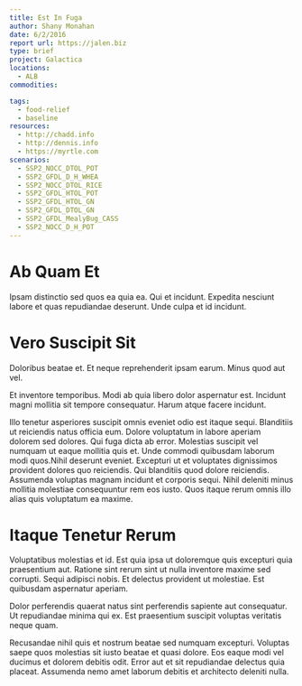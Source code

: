 ```yaml
---
title: Est In Fuga
author: Shany Monahan
date: 6/2/2016
report url: https://jalen.biz
type: brief
project: Galactica
locations:
  - ALB
commodities:

tags:
  - food-relief
  - baseline
resources:
  - http://chadd.info
  - http://dennis.info
  - https://myrtle.com
scenarios:
  - SSP2_NOCC_DTOL_POT
  - SSP2_GFDL_D_H_WHEA
  - SSP2_NOCC_DTOL_RICE
  - SSP2_GFDL_HTOL_POT
  - SSP2_GFDL_HTOL_GN
  - SSP2_GFDL_DTOL_GN
  - SSP2_GFDL_MealyBug_CASS
  - SSP2_NOCC_D_H_POT
---
```

# Ab Quam Et
Ipsam distinctio sed quos ea quia ea. Qui et incidunt. Expedita nesciunt labore et quas repudiandae deserunt. Unde culpa et id incidunt.

# Vero Suscipit Sit
Doloribus beatae et. Et neque reprehenderit ipsam earum. Minus quod aut vel.
 Et inventore temporibus. Modi ab quia libero dolor aspernatur est. Incidunt magni mollitia sit tempore consequatur. Harum atque facere incidunt.
 Illo tenetur asperiores suscipit omnis eveniet odio est itaque sequi. Blanditiis ut reiciendis natus officia eum. Dolore voluptatum in labore aperiam dolorem sed dolores. Qui fuga dicta ab error. Molestias suscipit vel numquam ut eaque mollitia quis et. Unde commodi quibusdam laborum modi quos.Nihil deserunt eveniet. Excepturi ut et voluptates dignissimos provident dolores quo reiciendis. Qui blanditiis quod dolore reiciendis. Assumenda voluptas magnam incidunt et corporis sequi. Nihil deleniti minus mollitia molestiae consequuntur rem eos iusto. Quos itaque rerum omnis illo alias quis voluptatum ea maxime.

# Itaque Tenetur Rerum
Voluptatibus molestias et id. Est quia ipsa ut doloremque quis excepturi quia praesentium aut. Ratione sint rerum sint ut nulla inventore maxime sed corrupti. Sequi adipisci nobis. Et delectus provident ut molestiae. Est quibusdam aspernatur aperiam.
 Dolor perferendis quaerat natus sint perferendis sapiente aut consequatur. Ut repudiandae minima qui ex. Est praesentium suscipit voluptas veritatis neque quam.
 Recusandae nihil quis et nostrum beatae sed numquam excepturi. Voluptas saepe quos molestias sit iusto beatae et quasi dolore. Eos eaque modi vel ducimus et dolorem debitis odit. Error aut et sit repudiandae delectus quia placeat. Assumenda nemo amet laborum debitis et architecto deleniti nulla.
